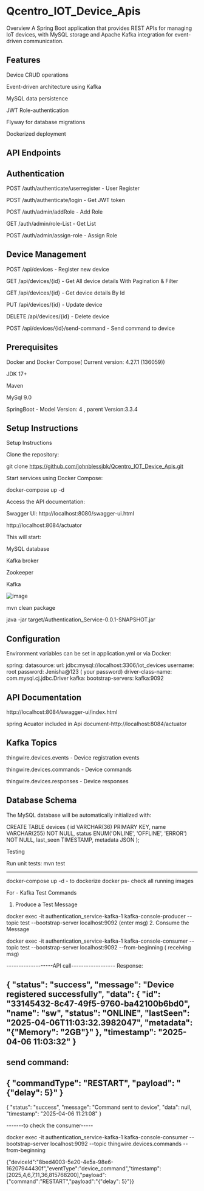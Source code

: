 # Qcentro_IOT_Device_Apis
Overview
A Spring Boot application that provides REST APIs for managing IoT devices, with MySQL storage and Apache Kafka integration for event-driven communication.

Features
----

Device CRUD operations

Event-driven architecture using Kafka

MySQL data persistence

JWT Role-authentication

Flyway for database migrations

Dockerized deployment


API Endpoints
---------------


Authentication
--------
POST /auth/authenticate/userregister - User Register

POST /auth/authenticate/login - Get JWT token

POST /auth/admin/addRole - Add Role

GET  /auth/admin/role-List - Get List

POST /auth/admin/assign-role - Assign Role

Device Management
----------
POST /api/devices - Register new device

GET /api/devices/{id} - Get All device details With Pagination & Filter

GET /api/devices/{id} - Get device details By Id

PUT /api/devices/{id} - Update device

DELETE /api/devices/{id} - Delete device

POST /api/devices/{id}/send-command - Send command to device


   
Prerequisites
--------

Docker and Docker Compose( Current version: 4.27.1 (136059))

JDK 17+

Maven

MySql 9.0

SpringBoot -  Model Version: 4  ,  parent Version:3.3.4

Setup Instructions
----------

Setup Instructions

Clone the repository:

git clone https://github.com/johnblessjbk/Qcentro_IOT_Device_Apis.git

Start services using Docker Compose:

docker-compose up -d

Access the API documentation:

Swagger UI: http://localhost:8080/swagger-ui.html

http://localhost:8084/actuator  

This will start:

MySQL database

Kafka broker

Zookeeper

Kafka


![image](https://github.com/user-attachments/assets/16818329-a16d-486c-8b72-b85f6b2568af)


mvn clean package

java -jar target/Authentication_Service-0.0.1-SNAPSHOT.jar


Configuration
-------

Environment variables can be set in application.yml or via Docker:

spring:
  datasource:
    url: jdbc:mysql://localhost:3306/iot_devices
    username: root 
    password: Jenisha@123 ( your password)
    driver-class-name: com.mysql.cj.jdbc.Driver
  kafka:
    bootstrap-servers: kafka:9092


API Documentation
-----
http://localhost:8084/swagger-ui/index.html

spring Acuator included in Api document-http://localhost:8084/actuator

Kafka Topics
------
thingwire.devices.events - Device registration events

thingwire.devices.commands - Device commands

thingwire.devices.responses - Device responses

Database Schema
----

The MySQL database will be automatically initialized with:

CREATE TABLE devices (
    id VARCHAR(36) PRIMARY KEY,
    name VARCHAR(255) NOT NULL,
    status ENUM('ONLINE', 'OFFLINE', 'ERROR') NOT NULL,
    last_seen TIMESTAMP,
    metadata JSON
);

Testing

Run unit tests:
mvn test

----------------------------------------------------------------------
docker-compose up -d - to dockerize
docker ps- check all running images

For - Kafka Test Commands
1. Produce a Test Message

docker exec -it authentication_service-kafka-1 kafka-console-producer --topic test --bootstrap-server localhost:9092
(enter msg)
2. Consume the Message

docker exec -it authentication_service-kafka-1 kafka-console-consumer --topic test --bootstrap-server localhost:9092 --from-beginning
( receiving msg)

-------------------API call------------------
Response:

{
  "status": "success",
  "message": "Device registered successfully",
  "data": {
    "id": "33145432-8c47-49f5-9760-ba42100b6bd0",
    "name": "sw",
    "status": "ONLINE",
    "lastSeen": "2025-04-06T11:03:32.3982047",
    "metadata": "{\"Memory\": \"2GB\"}"
  },
  "timestamp": "2025-04-06 11:03:32"
}
--------
send command:
---

{
  "commandType": "RESTART",
  "payload": "{\"delay\": 5}"
}
------------

{
  "status": "success",
  "message": "Command sent to device",
  "data": null,
  "timestamp": "2025-04-06 11:21:08"
}


-------to check the consumer-----


docker exec -it authentication_service-kafka-1 kafka-console-consumer --bootstrap-server localhost:9092 --topic thingwire.devices.commands --from-beginning


{"deviceId":"8bed4003-5e20-4e5a-98e6-16207944430f","eventType":"device_command","timestamp":[2025,4,6,7,11,36,815768200],"payload":{"command":"RESTART","payload":"{\"delay\": 5}"}}
